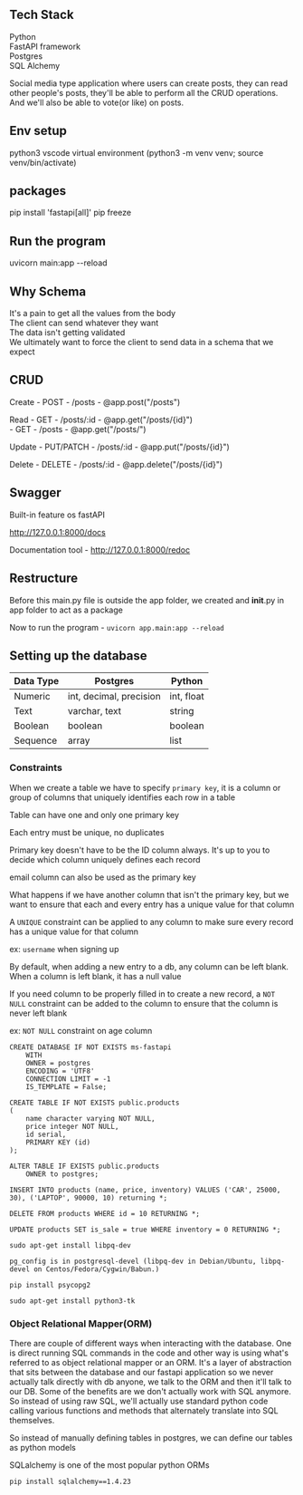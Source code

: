 ## Tech Stack

Python </br>
FastAPI framework</br>
Postgres</br>
SQL Alchemy</br>


Social media type application where users can create posts, they can read other people's posts, they'll be able to perform all the CRUD operations. And we'll also be able to vote(or like) on posts. 

## Env setup

python3
vscode
virtual environment (python3 -m venv venv; source venv/bin/activate)

## packages

pip install 'fastapi[all]'
pip freeze

## Run the program
uvicorn main:app --reload

## Why Schema
It's a pain to get all the values from the body </br>
The client can send whatever they want </br>
The data isn't getting validated </br>
We ultimately want to force the client to send data in a schema that we expect </br>

## CRUD

Create  -  POST  - /posts       -       @app.post("/posts")

Read    -  GET   - /posts/:id   -       @app.get("/posts/{id}") </br>
        -  GET   - /posts       -       @app.get("/posts/")

Update  -  PUT/PATCH   - /posts/:id   -       @app.put("/posts/{id}")

Delete  -  DELETE   - /posts/:id   -       @app.delete("/posts/{id}")

## Swagger

Built-in feature os fastAPI

http://127.0.0.1:8000/docs

Documentation tool - http://127.0.0.1:8000/redoc

## Restructure

Before this main.py file is outside the app folder, we created and __init__.py in app folder to act as a package

Now to run the program - `uvicorn app.main:app --reload`


## Setting up the database



| Data Type | Postgres | Python |
| --- | --- | --- |
| Numeric   | int, decimal, precision   | int, float |
| Text   | varchar, text   | string |
| Boolean   |  boolean  | boolean |
| Sequence   |  array  | list  |


### Constraints

When we create a table we have to specify `primary key`, it is a column or group of columns that uniquely identifies each row in a table

Table can have one and only one primary key

Each entry must be unique, no duplicates

Primary key doesn't have to be the ID column always. It's up to you to decide which column uniquely defines each record

email column can also be used as the primary key

What happens if we have another column that isn't the primary key, but we want to ensure that each and every entry has a unique value for that column

A `UNIQUE` constraint can be applied to any column to make sure every record has a unique value for that column

ex: `username` when signing up 

By default, when adding a new entry to a db, any column can be left blank. When a column is left blank, it has a null value

If you need column to be properly filled in to create a new record, a `NOT NULL` constraint can be added to the column to ensure that the column is never left blank

ex: `NOT NULL` constraint on age column 

```
CREATE DATABASE IF NOT EXISTS ms-fastapi
    WITH
    OWNER = postgres
    ENCODING = 'UTF8'
    CONNECTION LIMIT = -1
    IS_TEMPLATE = False;

CREATE TABLE IF NOT EXISTS public.products
(
    name character varying NOT NULL,
    price integer NOT NULL,
    id serial,
    PRIMARY KEY (id)
);

ALTER TABLE IF EXISTS public.products
    OWNER to postgres;

INSERT INTO products (name, price, inventory) VALUES ('CAR', 25000, 30), ('LAPTOP', 90000, 10) returning *;

DELETE FROM products WHERE id = 10 RETURNING *;

UPDATE products SET is_sale = true WHERE inventory = 0 RETURNING *;

```    

`sudo apt-get install libpq-dev `

`pg_config is in postgresql-devel (libpq-dev in Debian/Ubuntu, libpq-devel on Centos/Fedora/Cygwin/Babun.)`

`pip install psycopg2`

`sudo apt-get install python3-tk`


### Object Relational Mapper(ORM)

There are couple of different ways when interacting with the database. One is direct running SQL commands in the code and other way is using what's referred to as object relational mapper or an ORM. It's a layer of abstraction that sits between the database and our fastapi application so we never actually talk directly with db anyone, we talk to the ORM and then it'll talk to our DB. Some of the benefits are we don't actually work with SQL anymore. So instead of using raw SQL, we'll actually use standard python code calling various functions and methods that alternately translate into SQL themselves. 

So instead of manually defining tables in postgres, we can define our tables as python models

SQLalchemy is one of the most popular python ORMs

`pip install sqlalchemy==1.4.23`